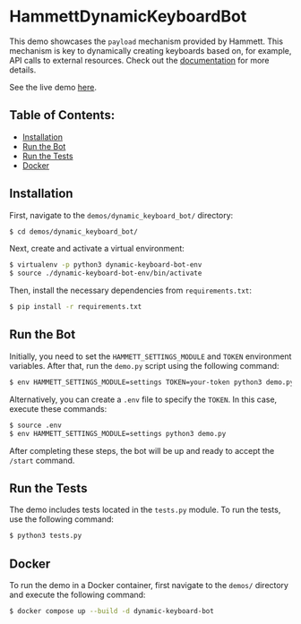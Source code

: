 # HammettDynamicKeyboardBot

This demo showcases the `payload` mechanism provided by Hammett. This mechanism is key to dynamically creating keyboards based on, for example, API calls to external resources. Check out the [documentation](https://cusdeb-com.github.io/hammett) for more details.

See the live demo [here](https://t.me/HammettDynamicKeyboardBot).

## Table of Contents:

- [Installation](#installation)
- [Run the Bot](#run-the-bot)
- [Run the Tests](#run-the-tests)
- [Docker](#docker)

## Installation

First, navigate to the `demos/dynamic_keyboard_bot/` directory:

```bash
$ cd demos/dynamic_keyboard_bot/
```

Next, create and activate a virtual environment:

```bash
$ virtualenv -p python3 dynamic-keyboard-bot-env
$ source ./dynamic-keyboard-bot-env/bin/activate
```

Then, install the necessary dependencies from `requirements.txt`:

```bash
$ pip install -r requirements.txt
```

## Run the Bot

Initially, you need to set the `HAMMETT_SETTINGS_MODULE` and `TOKEN` environment variables. After that, run the `demo.py` script using the following command:

```bash
$ env HAMMETT_SETTINGS_MODULE=settings TOKEN=your-token python3 demo.py
```

Alternatively, you can create a `.env` file to specify the `TOKEN`. In this case, execute these commands:

```bash
$ source .env
$ env HAMMETT_SETTINGS_MODULE=settings python3 demo.py
```

After completing these steps, the bot will be up and ready to accept the `/start` command.

## Run the Tests

The demo includes tests located in the `tests.py` module. To run the tests, use the following command:

```bash
$ python3 tests.py
```

## Docker

To run the demo in a Docker container, first navigate to the `demos/` directory and execute the following command:

```bash
$ docker compose up --build -d dynamic-keyboard-bot
```
